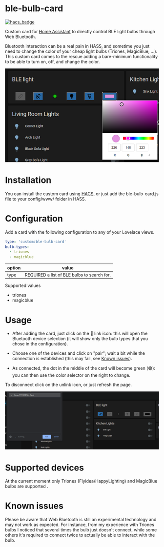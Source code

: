 # ble-bulb-card
[![hacs_badge](https://img.shields.io/badge/HACS-Default-orange.svg?style=for-the-badge)](https://github.com/custom-components/hacs) 

Custom card for [Home Assistant](https://www.home-assistant.io/) to directly control BLE light bulbs through Web Bluetooth.

Bluetooth interaction can be a real pain in HASS, and sometime you just need to change the color of your cheap light bulbs (Triones, MagicBlue, ...). This custom card comes to the rescue adding a bare-minimum functionality to be able to turn on, off, and change the color.

![card example](https://raw.githubusercontent.com/marcomow/ble-bulb-card/main/images/ble_light-example.png)

# Installation
You can install the custom card using [HACS](https://www.hacs.xyz), or just add the ble-bulb-card.js file to your config/www/ folder in HASS.

# Configuration
Add a card with the following configuration to any of your Lovelace views.
```yaml
type: 'custom:ble-bulb-card'
bulb-types:
  - triones
  - magicblue
```
| option | value |
|--|--|
| type | REQUIRED a list of BLE bulbs to search for. |

Supported values
- triones
- magicblue

# Usage
- After adding the card, just click on the 🔗 link icon: this will open the Bluetooth device selection (it will show only the bulb types that you chose in the configuration).

- Choose one of the devices and click on "pair"; wait a bit while the connection is established (this may fail, see [Known issues](#known-issues)).

- As connected, the dot in the middle of the card will become green (🟢): you can then use the color selector on the right to change.

To disconnect click on the unlink icon, or just refresh the page.

![card example](https://raw.githubusercontent.com/marcomow/ble-bulb-card/main/images/ble_light-bluetooth.png)

# Supported devices
At the current moment only Triones (Flyidea/HappyLighting) and MagicBlue bulbs are supported .

# Known issues
Please be aware that Web Bluetooth is still an experimental technology and may not work as expected.
For instance, from my experience with Triones bulbs I noticed that several times the bulb just doesn't connect, while some others it's required to connect twice to actually be able to interact with the bulb.
